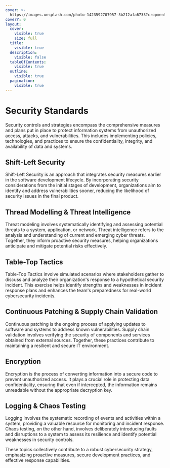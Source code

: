 ```yaml
---
cover: >-
  https://images.unsplash.com/photo-1423592707957-3b212afa6733?crop=entropy&cs=srgb&fm=jpg&ixid=M3wxOTcwMjR8MHwxfHNlYXJjaHw1fHxydWxlc3xlbnwwfHx8fDE3MTU0NzY0NDV8MA&ixlib=rb-4.0.3&q=85
coverY: 0
layout:
  cover:
    visible: true
    size: full
  title:
    visible: true
  description:
    visible: false
  tableOfContents:
    visible: true
  outline:
    visible: true
  pagination:
    visible: true
---
```


# Security Standards

Security controls and strategies encompass the comprehensive measures and plans put in place to protect information systems from unauthorized access, attacks, and vulnerabilities. This includes implementing policies, technologies, and practices to ensure the confidentiality, integrity, and availability of data and systems.

## **Shift-Left Security**

Shift-Left Security is an approach that integrates security measures earlier in the software development lifecycle. By incorporating security considerations from the initial stages of development, organizations aim to identify and address vulnerabilities sooner, reducing the likelihood of security issues in the final product.

## **Thread Modelling & Threat Intelligence**

Threat modeling involves systematically identifying and assessing potential threats to a system, application, or network. Threat intelligence refers to the analysis and understanding of current and emerging cyber threats. Together, they inform proactive security measures, helping organizations anticipate and mitigate potential risks effectively.

## **Table-Top Tactics**

Table-Top Tactics involve simulated scenarios where stakeholders gather to discuss and analyze their organization's response to a hypothetical security incident. This exercise helps identify strengths and weaknesses in incident response plans and enhances the team's preparedness for real-world cybersecurity incidents.

## **Continuous Patching & Supply Chain Validation**

Continuous patching is the ongoing process of applying updates to software and systems to address known vulnerabilities. Supply chain validation involves verifying the security of components and services obtained from external sources. Together, these practices contribute to maintaining a resilient and secure IT environment.

## **Encryption**

Encryption is the process of converting information into a secure code to prevent unauthorized access. It plays a crucial role in protecting data confidentiality, ensuring that even if intercepted, the information remains unreadable without the appropriate decryption key.

## **Logging & Chaos Testing**

Logging involves the systematic recording of events and activities within a system, providing a valuable resource for monitoring and incident response. Chaos testing, on the other hand, involves deliberately introducing faults and disruptions to a system to assess its resilience and identify potential weaknesses in security controls.

These topics collectively contribute to a robust cybersecurity strategy, emphasizing proactive measures, secure development practices, and effective response capabilities.
